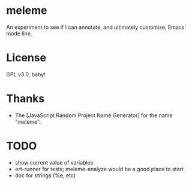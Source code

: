# meleme

An experiment to see if I can annotate, and ultimately customize,
Emacs' mode line.

# License

GPL v3.0, baby!

# Thanks

* The [JavaScript Random Project Name Generator] for the name "meleme".

[0]: http://mrsharpoblunto.github.io/foswig.js/

# TODO

- show current value of variables
- ert-runner for tests; meleme-analyze would be a good place to start
- doc for strings (%e, etc)
